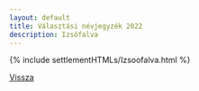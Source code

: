 ```yaml
---
layout: default
title: Választási névjegyzék 2022
description: Izsófalva
---
```


{% include settlementHTMLs/Izsoofalva.html %}

[Vissza](./)